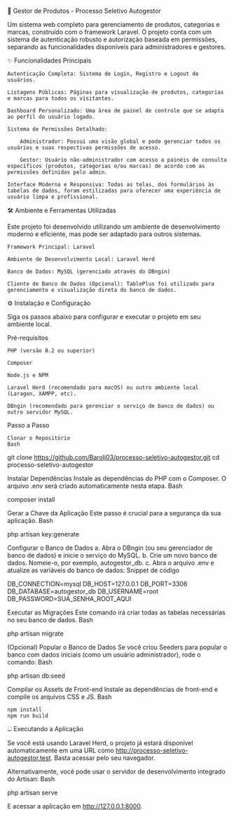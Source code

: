 🚀 Gestor de Produtos - Processo Seletivo Autogestor

Um sistema web completo para gerenciamento de produtos, categorias e marcas, construído com o framework Laravel. O projeto conta com um sistema de autenticação robusto e autorização baseada em permissões, separando as funcionalidades disponíveis para administradores e gestores.

✨ Funcionalidades Principais

    Autenticação Completa: Sistema de Login, Registro e Logout de usuários.

    Listagens Públicas: Páginas para visualização de produtos, categorias e marcas para todos os visitantes.

    Dashboard Personalizado: Uma área de painel de controle que se adapta ao perfil do usuário logado.

    Sistema de Permissões Detalhado:

        Administrador: Possui uma visão global e pode gerenciar todos os usuários e suas respectivas permissões de acesso.

        Gestor: Usuário não-administrador com acesso a painéis de consulta específicos (produtos, categorias e/ou marcas) de acordo com as permissões definidas pelo admin.

    Interface Moderna e Responsiva: Todas as telas, dos formulários às tabelas de dados, foram estilizadas para oferecer uma experiência de usuário limpa e profissional.

🛠️ Ambiente e Ferramentas Utilizadas

Este projeto foi desenvolvido utilizando um ambiente de desenvolvimento moderno e eficiente, mas pode ser adaptado para outros sistemas.

    Framework Principal: Laravel

    Ambiente de Desenvolvimento Local: Laravel Herd

    Banco de Dados: MySQL (gerenciado através do DBngin)

    Cliente de Banco de Dados (Opcional): TablePlus foi utilizado para gerenciamento e visualização direta do banco de dados.

⚙️ Instalação e Configuração

Siga os passos abaixo para configurar e executar o projeto em seu ambiente local.

Pré-requisitos

    PHP (versão 8.2 ou superior)

    Composer

    Node.js e NPM

    Laravel Herd (recomendado para macOS) ou outro ambiente local (Laragon, XAMPP, etc).

    DBngin (recomendado para gerenciar o serviço de banco de dados) ou outro servidor MySQL.

Passo a Passo

    Clonar o Repositório
    Bash

git clone https://github.com/Baroli03/processo-seletivo-autogestor.git
cd processo-seletivo-autogestor

Instalar Dependências
Instale as dependências do PHP com o Composer. O arquivo .env será criado automaticamente nesta etapa.
Bash

composer install

Gerar a Chave da Aplicação
Este passo é crucial para a segurança da sua aplicação.
Bash

php artisan key:generate

Configurar o Banco de Dados
a. Abra o DBngin (ou seu gerenciador de banco de dados) e inicie o serviço do MySQL.
b. Crie um novo banco de dados. Nomeie-o, por exemplo, autogestor_db.
c. Abra o arquivo .env e atualize as variáveis do banco de dados:
Snippet de código

DB_CONNECTION=mysql
DB_HOST=127.0.0.1
DB_PORT=3306
DB_DATABASE=autogestor_db
DB_USERNAME=root
DB_PASSWORD=SUA_SENHA_ROOT_AQUI

Executar as Migrações
Este comando irá criar todas as tabelas necessárias no seu banco de dados.
Bash

php artisan migrate

(Opcional) Popular o Banco de Dados
Se você criou Seeders para popular o banco com dados iniciais (como um usuário administrador), rode o comando:
Bash

php artisan db:seed

Compilar os Assets de Front-end
Instale as dependências de front-end e compile os arquivos CSS e JS.
Bash

    npm install
    npm run build

ධ Executando a Aplicação

Se você está usando Laravel Herd, o projeto já estará disponível automaticamente em uma URL como http://processo-seletivo-autogestor.test. Basta acessar pelo seu navegador.

Alternativamente, você pode usar o servidor de desenvolvimento integrado do Artisan:
Bash

php artisan serve

E acessar a aplicação em http://127.0.0.1:8000.
